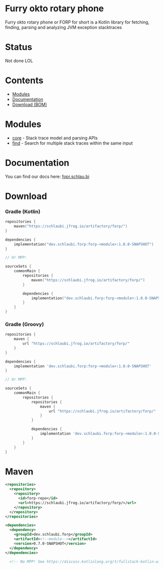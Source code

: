 # Furry okto rotary phone

Furry okto rotary phone or FORP for short is a Kotlin library for fetching, finding, parsing and
analyzing JVM exception stacktraces

# Status

Not done LOL

# Contents

- [Modules](#modules)
- [Documentation](#documentation)
- [Download (BOM)](#download)

# Modules

- [core](https://github.com/DRSchlaubi/furry-okto-rotary-phone/tree/main/forp-core) - Stack trace
  model and parsing APIs
- [find](https://github.com/DRSchlaubi/furry-okto-rotary-phone/tree/main/forp-find) - Search for
  multiple stack traces within the same input

# Documentation

You can find our docs here: [fopr.schlau.bi](https://fopr.schlau.bi)

# Download

### Gradle (Kotlin)

```kotlin
repositories {
    maven("https://schlaubi.jfrog.io/artifactory/forp/")
}

dependencies {
    implementation("dev.schlaubi.forp:forp-<module>:1.0.0-SNAPSHOT")
}

// Or MPP:

sourceSets {
    commonMain {
        repositories {
            maven("https://schlaubi.jfrog.io/artifactory/forp/")
        }

        dependencies {
            implementation("dev.schlaubi.forp:forp-<module>:1.0.0-SNAPSHOT")
        }
    }
}
```

### Gradle (Groovy)

```groovy
repositories {
    maven {
        url "https://schlaubi.jfrog.io/artifactory/forp/"
    }
}

dependencies {
    implementation 'dev.schlaubi.forp:forp-<module>:1.0.0-SNAPSHOT'
}

// Or MPP:

sourceSets {
    commonMain {
        repositories {
            repositories {
                maven {
                    url "https://schlaubi.jfrog.io/artifactory/forp/"
                }
            }

            dependencies {
                implementation 'dev.schlaubi.forp:forp-<module>:1.0.0-SNAPSHOT'
            }
        }
    }
}
```

# Maven

```xml
<repositories>
  <repository>
    <repository>
      <id>forp-repo</id>
      <url>https://schlaubi.jfrog.io/artifactory/forp/</url>
    </repository>
  </repository>
</repositories>

<dependencies>
  <dependency>
    <groupId>dev.schlaubi.forp</groupId>
    <artifactId><!--module--></artifactId>
    <version>0.7.0-SNAPSHOT</version>
  </dependency>
</dependencies>

  <!-- No MPP! See https://discuss.kotlinlang.org/t/fullstack-kotlin-with-maven/16008/2 -->
```
